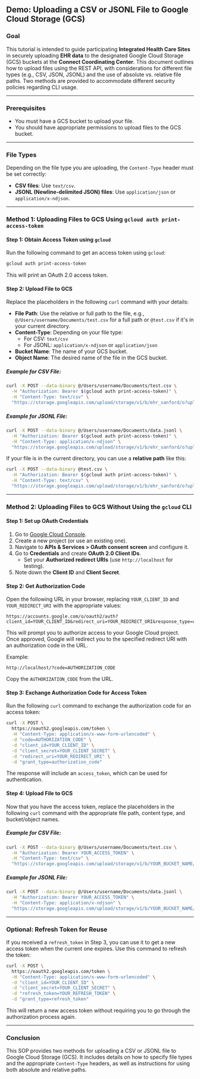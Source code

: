 ## Demo: Uploading a CSV or JSONL File to Google Cloud Storage (GCS)

### Goal

This tutorial is intended to guide participating **Integrated Health Care Sites** in securely uploading **EHR data** to the designated Google Cloud Storage (GCS) buckets at the **Connect Coordinating Center**. This document outlines how to upload files using the REST API, with considerations for different file types (e.g., CSV, JSON, JSONL) and the use of absolute vs. relative file paths. Two methods are provided to accommodate different security policies regarding CLI usage.

---

### Prerequisites

- You must have a GCS bucket to upload your file.
- You should have appropriate permissions to upload files to the GCS bucket.

---

### File Types

Depending on the file type you are uploading, the `Content-Type` header must be set correctly:

- **CSV files**: Use `text/csv`.
- **JSONL (Newline-delimited JSON) files**: Use `application/json` or `application/x-ndjson`.

---

### Method 1: Uploading Files to GCS Using `gcloud auth print-access-token`

#### Step 1: Obtain Access Token using `gcloud`

Run the following command to get an access token using `gcloud`:

```bash
gcloud auth print-access-token
```

This will print an OAuth 2.0 access token.

#### Step 2: Upload File to GCS

Replace the placeholders in the following `curl` command with your details:

- **File Path**: Use the relative or full path to the file, e.g., `@/Users/username/Documents/test.csv` for a full path or `@test.csv` if it's in your current directory.
- **Content-Type**: Depending on your file type:
  - For CSV: `text/csv`
  - For JSONL: `application/x-ndjson` or `application/json`
- **Bucket Name**: The name of your GCS bucket.
- **Object Name**: The desired name of the file in the GCS bucket.

##### Example for CSV File:
```bash
curl -X POST --data-binary @/Users/username/Documents/test.csv \
  -H "Authorization: Bearer $(gcloud auth print-access-token)" \
  -H "Content-Type: text/csv" \
  "https://storage.googleapis.com/upload/storage/v1/b/ehr_sanford/o?uploadType=media&name=test.csv"
```

##### Example for JSONL File:
```bash
curl -X POST --data-binary @/Users/username/Documents/data.jsonl \
  -H "Authorization: Bearer $(gcloud auth print-access-token)" \
  -H "Content-Type: application/x-ndjson" \
  "https://storage.googleapis.com/upload/storage/v1/b/ehr_sanford/o?uploadType=media&name=data.jsonl"
```

If your file is in the current directory, you can use a **relative path** like this:

```bash
curl -X POST --data-binary @test.csv \
  -H "Authorization: Bearer $(gcloud auth print-access-token)" \
  -H "Content-Type: text/csv" \
  "https://storage.googleapis.com/upload/storage/v1/b/ehr_sanford/o?uploadType=media&name=test.csv"
```

---

### Method 2: Uploading Files to GCS Without Using the `gcloud` CLI

#### Step 1: Set up OAuth Credentials

1. Go to [Google Cloud Console](https://console.cloud.google.com/).
2. Create a new project (or use an existing one).
3. Navigate to **APIs & Services > OAuth consent screen** and configure it.
4. Go to **Credentials** and create **OAuth 2.0 Client IDs**. 
   - Set your **Authorized redirect URIs** (use `http://localhost` for testing).
5. Note down the **Client ID** and **Client Secret**.

#### Step 2: Get Authorization Code

Open the following URL in your browser, replacing `YOUR_CLIENT_ID` and `YOUR_REDIRECT_URI` with the appropriate values:

```
https://accounts.google.com/o/oauth2/auth?client_id=YOUR_CLIENT_ID&redirect_uri=YOUR_REDIRECT_URI&response_type=code&scope=https://www.googleapis.com/auth/devstorage.read_write
```

This will prompt you to authorize access to your Google Cloud project. Once approved, Google will redirect you to the specified redirect URI with an authorization code in the URL.

Example:
```
http://localhost/?code=AUTHORIZATION_CODE
```

Copy the `AUTHORIZATION_CODE` from the URL.

#### Step 3: Exchange Authorization Code for Access Token

Run the following `curl` command to exchange the authorization code for an access token:

```bash
curl -X POST \
  https://oauth2.googleapis.com/token \
  -H "Content-Type: application/x-www-form-urlencoded" \
  -d "code=AUTHORIZATION_CODE" \
  -d "client_id=YOUR_CLIENT_ID" \
  -d "client_secret=YOUR_CLIENT_SECRET" \
  -d "redirect_uri=YOUR_REDIRECT_URI" \
  -d "grant_type=authorization_code"
```

The response will include an `access_token`, which can be used for authentication.

#### Step 4: Upload File to GCS

Now that you have the access token, replace the placeholders in the following `curl` command with the appropriate file path, content type, and bucket/object names.

##### Example for CSV File:
```bash
curl -X POST --data-binary @/Users/username/Documents/test.csv \
  -H "Authorization: Bearer YOUR_ACCESS_TOKEN" \
  -H "Content-Type: text/csv" \
  "https://storage.googleapis.com/upload/storage/v1/b/YOUR_BUCKET_NAME/o?uploadType=media&name=test.csv"
```

##### Example for JSONL File:
```bash
curl -X POST --data-binary @/Users/username/Documents/data.jsonl \
  -H "Authorization: Bearer YOUR_ACCESS_TOKEN" \
  -H "Content-Type: application/x-ndjson" \
  "https://storage.googleapis.com/upload/storage/v1/b/YOUR_BUCKET_NAME/o?uploadType=media&name=data.jsonl"
```

---

### Optional: Refresh Token for Reuse

If you received a `refresh_token` in Step 3, you can use it to get a new access token when the current one expires. Use this command to refresh the token:

```bash
curl -X POST \
  https://oauth2.googleapis.com/token \
  -H "Content-Type: application/x-www-form-urlencoded" \
  -d "client_id=YOUR_CLIENT_ID" \
  -d "client_secret=YOUR_CLIENT_SECRET" \
  -d "refresh_token=YOUR_REFRESH_TOKEN" \
  -d "grant_type=refresh_token"
```

This will return a new access token without requiring you to go through the authorization process again.

---

### Conclusion

This SOP provides two methods for uploading a CSV or JSONL file to Google Cloud Storage (GCS). It includes details on how to specify file types and the appropriate `Content-Type` headers, as well as instructions for using both absolute and relative paths.

